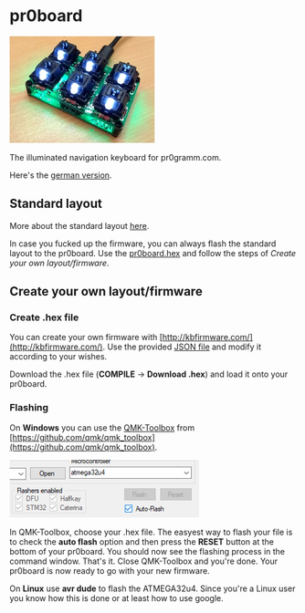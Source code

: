 ﻿
# pr0board
![](images/pr0board_lights.png)

The illuminated navigation keyboard for pr0gramm.com.

Here's the [german version](README_DE.md).

## Standard layout

More about the standard layout [here](LAYOUT.md).

In case you fucked up the firmware, you can always flash the standard layout to the pr0board. Use the [pr0board.hex](kbfirmware/pr0board.hex) and follow the steps of *Create your own layout/firmware*.

## Create your own layout/firmware

### Create .hex file
You can create your own firmware with [http://kbfirmware.com/](http://kbfirmware.com/).
Use the provided [JSON file](kbfirmware/pr0board.json) and modify it according to your wishes.

Download the .hex file (**COMPILE** -> **Download .hex**) and load it onto your pr0board.

### Flashing
On **Windows** you can use the [QMK-Toolbox](qmk/qmk_toolbox.exe) from [https://github.com/qmk/qmk_toolbox](https://github.com/qmk/qmk_toolbox).

![](images/qmk_toolbox_autoflash.png)

In QMK-Toolbox, choose your .hex file. The easyest way to flash your file is to check the **auto flash** option and then press the **RESET** button at the bottom of your pr0board.
You should now see the flashing process in the command window.
That's it. Close QMK-Toolbox and you're done. Your pr0board is now ready to go with your new firmware.

On **Linux** use **avr dude** to flash the ATMEGA32u4. Since you're a Linux user you know how this is done or at least how to use google.

